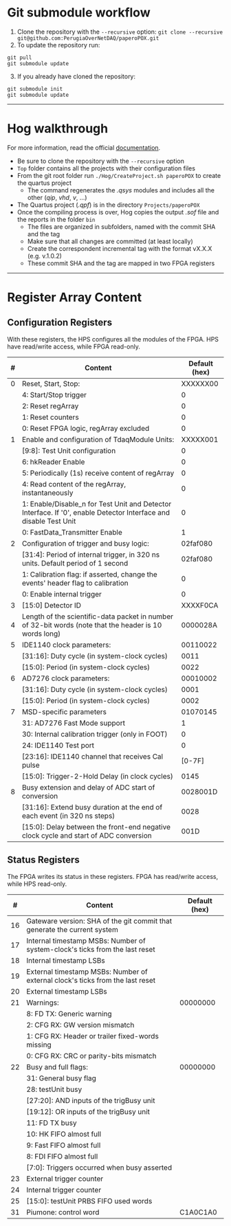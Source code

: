 # Git submodule workflow
1. Clone the repository with the `--recursive` option:
  `git clone --recursive git@github.com:PerugiaOverNetDAQ/paperoPOX.git`
2. To update the repository run:
  ```
  git pull
  git submodule update
  ```
3. If you already have cloned the repository:
  ```
  git submodule init
  git submodule update
  ```
***
# Hog walkthrough
For more information, read the official [documentation](https://hog.readthedocs.io).

- Be sure to clone the repository with the `--recursive` option
- `Top` folder contains all the projects with their configuration files
- From the git root folder run `./Hog/CreateProject.sh paperoPOX` to create the quartus project
  + The command regenerates the _.qsys_ modules and includes all the other (_qip_, _vhd_, _v_, ...)
- The Quartus project (_.qpf_) is in the directory `Projects/paperoPOX`
- Once the compiling process is over, Hog copies the output _.sof_ file and the reports in the folder `bin`
  + The files are organized in subfolders, named with the commit SHA and the tag
  + Make sure that all changes are committed (at least locally)
  + Create the correspondent incremental tag with the format vX.X.X (e.g. v.1.0.2)
  + These commit SHA and the tag are mapped in two FPGA registers


***
# Register Array Content
## Configuration Registers
With these registers, the HPS configures all the modules of the FPGA. HPS have read/write access, while FPGA read-only.

|  # | Content | Default (hex) |
| -- | ------- | ------------- |
| 0  | Reset, Start, Stop: |  XXXXXX00 |
|    | 4: Start/Stop trigger | 0 |
|    | 2: Reset regArray | 0 |
|    | 1: Reset counters | 0 |
|    | 0: Reset FPGA logic, regArray excluded  | 0 |
| 1  | Enable and configuration of TdaqModule Units: | XXXXX001 |
|    | [9:8]: Test Unit configuration | 0 |
|    | 6: hkReader Enable | 0 |
|    | 5: Periodically (1s) receive content of regArray | 0 |
|    | 4: Read content of the regArray, instantaneously | 0 |
|    | 1: Enable/Disable_n for Test Unit and Detector Interface. If '0', enable Detector Interface and disable Test Unit | 0 |
|    | 0: FastData_Transmitter Enable | 1 |
| 2  | Configuration of trigger and busy logic: | 02faf080 |
|    | [31:4]: Period of internal trigger, in 320 ns units. Default period of 1 second | 02faf080 |
|    | 1: Calibration flag: if asserted, change the events' header flag to calibration| 0 |
|    | 0: Enable internal trigger | 0 |
| 3  | [15:0] Detector ID | XXXXF0CA |
| 4  | Length of the scientific-data packet in number of 32-bit words (note that the header is 10 words long) | 0000028A |
| 5  | IDE1140 clock parameters: | 00110022 |
|    | [31:16]: Duty cycle (in system-clock cycles) | 0011 |
|    | [15:0]: Period (in system-clock cycles) | 0022 |
| 6  | AD7276 clock parameters: | 00010002 |
|    | [31:16]: Duty cycle (in system-clock cycles) | 0001 |
|    | [15:0]: Period (in system-clock cycles) | 0002 |
| 7  | MSD-specific parameters | 01070145 |
|    | 31: AD7276 Fast Mode support | 1 |
|    | 30: Internal calibration trigger (only in FOOT) | 0 |
|    | 24: IDE1140 Test port | 0 |
|    | [23:16]: IDE1140 channel that receives Cal pulse | [0-7F] |
|    | [15:0]: Trigger-2-Hold Delay (in clock cycles) | 0145 |
| 8  | Busy extension and delay of ADC start of conversion | 0028001D |
|    | [31:16]: Extend busy duration at the end of each event (in 320 ns steps) | 0028 |
|    | [15:0]:  Delay between the front-end negative clock cycle and start of ADC conversion | 001D |


## Status Registers
The FPGA writes its status in these registers. FPGA has read/write access, while HPS read-only.

|  #  | Content | Default (hex) |
| --- | ------- | ------------- |
| 16 | Gateware version: SHA of the git commit that generate the current system   | |
| 17 | Internal timestamp MSBs: Number of system-clock's ticks from the last reset | |
| 18 | Internal timestamp LSBs | |
| 19 | External timestamp MSBs: Number of external clock's ticks from the last reset | |
| 20 | External timestamp LSBs | |
| 21 | Warnings: | 00000000 |
|    | 8: FD  TX: Generic warning | |
|    | 2: CFG RX: GW version mismatch | |
|    | 1: CFG RX: Header or trailer fixed-words missing | |
|    | 0: CFG RX: CRC or parity-bits mismatch  | |
| 22 | Busy and full flags: | 00000000 |
|    | 31: General busy flag  | |
|    | 28: testUnit busy | |
|    | [27:20]: AND inputs of the trigBusy unit | |
|    | [19:12]: OR  inputs of the trigBusy unit | |
|    | 11: FD TX busy | |
|    | 10: HK FIFO almost full | |
|    |  9: Fast FIFO almost full | |
|    |  8: FDI FIFO almost full | |
|    | [7:0]: Triggers occurred when busy asserted | |
| 23 | External trigger counter | |
| 24 | Internal trigger counter | |
| 25 | [15:0]: testUnit PRBS FIFO used words | |
| 31 | Piumone: control word | C1A0C1A0 |
